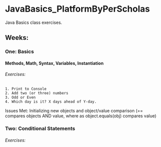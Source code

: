 # JavaBasics_PlatformByPerScholas
Java Basics class exercises. 

## Weeks:

### One: Basics
#### Methods, Math, Syntax, Variables, Instantiation
  ###### Exercises:
    1. Print to Console
    2. Add two (or three) numbers
    3. Odd or Even
    4. Which day is it? X days ahead of Y-day. 
  Issues Met: Initializing new objects and object/value comparison (== compares objects AND value, where as object.equals(obj) compares value)
### Two: Conditional Statements
  ###### Exercises:
